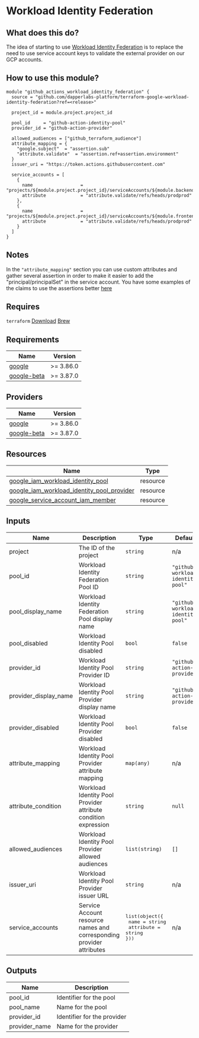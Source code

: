 # Workload Identity Federation

## What does this do?

The idea of starting to use [Workload Identity Federation](https://cloud.google.com/iam/docs/workload-identity-federation) is to replace the need to use service account keys to validate the external provider on our GCP accounts.

## How to use this module?

```hcl
module "github_actions_workload_identity_federation" {
  source = "github.com/dapperlabs-platform/terraform-google-workload-identity-federation?ref=<release>"

  project_id = module.project.project_id

  pool_id     = "github-action-identity-pool"
  provider_id = "github-action-provider"

  allowed_audiences = ["github_terraform_audience"]
  attribute_mapping = {
    "google.subject"  = "assertion.sub"
    "attribute.validate"  = "assertion.ref+assertion.environment"
  }
  issuer_uri = "https://token.actions.githubusercontent.com"

  service_accounts = [
    {
      name                  = "projects/${module.project.project_id}/serviceAccounts/${module.backend_deployer_service_account.email}"
      attribute             = "attribute.validate/refs/heads/prodprod"
    },
    {
      name                  = "projects/${module.project.project_id}/serviceAccounts/${module.frontend_deployer_service_account.email}"
      attribute             = "attribute.validate/refs/heads/prodprod"
    }
  ]
}
```

## Notes

In the `"attribute_mapping"` section you can use custom attributes and gather several assertion in order to make it easier to add the "principal/principalSet" in the service account. You have some examples of the claims to use the assertions better [here](https://docs.github.com/en/actions/deployment/security-hardening-your-deployments/about-security-hardening-with-openid-connect#understanding-the-oidc-token)

## Requires

`terraform` [Download](https://www.terraform.io/downloads.html) [Brew](https://formulae.brew.sh/formula/terraform)

## Requirements

| Name | Version |
|------|---------|
| <a name="requirement_google"></a> [google](#requirement\_google) | >= 3.86.0 |
| <a name="requirement_google-beta"></a> [google-beta](#requirement\_google-beta) | >= 3.87.0 |

## Providers

| Name | Version |
|------|---------|
| <a name="provider_google"></a> [google](#provider\_google) | >= 3.86.0 |
| <a name="provider_google-beta"></a> [google-beta](#provider\_google-beta) | >= 3.87.0 |


## Resources

| Name | Type |
|------|------|
| [google_iam_workload_identity_pool](https://registry.terraform.io/providers/hashicorp/google/latest/docs/resources/iam_workload_identity_pool) | resource |
| [google_iam_workload_identity_pool_provider](https://registry.terraform.io/providers/hashicorp/google/latest/docs/resources/iam_workload_identity_pool_provider) | resource |
| [google_service_account_iam_member](https://registry.terraform.io/providers/hashicorp/google/latest/docs/resources/google_service_account_iam#google_service_account_iam_member) | resource |


## Inputs

| Name | Description | Type | Default | Required |
| ---- | ----------- | ---- | ------- | -------- |
| project| The ID of the project | `string` | n/a | yes
| pool_id | Workload Identity Federation Pool ID | `string` | `"github-workload-identity-pool"` | yes
| pool_display_name | Workload Identity Federation Pool display name | `string` | `"github-workload-identity-pool"` | no
| pool_disabled | Workload Identity Pool disabled | `bool` | `false` | no
| provider_id | Workload Identity Pool Provider ID | `string` | `"github-action-provider"` | yes
| provider_display_name | Workload Identity Pool Provider display name | `string` | `"github-action-provider"` | no
| provider_disabled | Workload Identity Pool Provider disabled | `bool` | `false` | no
| attribute_mapping | Workload Identity Pool Provider attribute mapping | `map(any)` | n/a | yes
| attribute_condition | Workload Identity Pool Provider attribute condition expression | `string` | `null` | no
| allowed_audiences | Workload Identity Pool Provider allowed audiences | `list(string)` | `[]` | no
| issuer_uri | Workload Identity Pool Provider issuer URL | `string` | n/a | yes
| service_accounts | Service Account resource names and corresponding provider attributes | <pre>list(object({<br>  name           = string<br>  attribute      = string<br>}))</pre> | n/a | yes

## Outputs

| Name | Description |
| ---- | ----------- |
| pool_id | Identifier for the pool |
| pool_name | Name for the pool |
| provider_id | Identifier for the provider |
| provider_name | Name for the provider |
